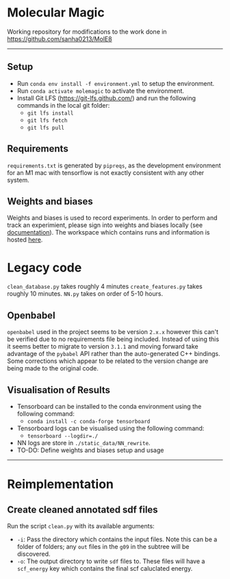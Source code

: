 # Molecular Magic

Working repository for modifications to the work done in https://github.com/sanha0213/MolE8
****
## Setup
- Run `conda env install -f environment.yml` to setup the environment.
- Run `conda activate molemagic` to activate the environment.
- Install Git LFS (https://git-lfs.github.com/) and run the following commands in the local git folder:
  - `git lfs install`
  - `git lfs fetch`
  - `git lfs pull`
## Requirements
`requirements.txt` is generated by `pipreqs`, as the development environment for an M1 mac with tensorflow is not exactly consistent with any other system.

## Weights and biases
Weights and biases is used to record experiments. In order to perform and track an experimient, please sign into weights and biases locally (see [documentation](https://docs.wandb.ai/)).
The workspace which contains runs and information is hosted [here](https://wandb.ai/molecular-magicians/MolecularMagic).

# Legacy code

`clean_database.py` takes roughly 4 minutes
`create_features.py` takes roughly 10 minutes.
`NN.py` takes on order of 5-10 hours.
## Openbabel
`openbabel` used in the project seems to be version `2.x.x` however this can't be verified due to no requirements file being included. Instead of using this it seems better to migrate to version `3.1.1` and moving forward take advantage of the `pybabel` API rather than the auto-generated C++ bindings. Some corrections which appear to be related to the version change are being made to the original code.

## Visualisation of Results
- Tensorboard can be installed to the conda environment using the following command:
  - `conda install -c conda-forge tensorboard`
- Tensorboard logs can be visualised using the following command:
  - `tensorboard --logdir=./`
- NN logs are store in `./static_data/NN_rewrite`.
- TO-DO: Define weights and biases setup and usage

----

# Reimplementation

## Create cleaned annotated sdf files

Run the script `clean.py` with its available arguments:
  - `-i`: Pass the directory which contains the input files. Note this can be a folder of folders; any `out` files in the `g09` in the subtree will be discovered.
  - `-o`: The output directory to write `sdf` files to. These files will have a `scf_energy` key which contains the final scf caluclated energy.